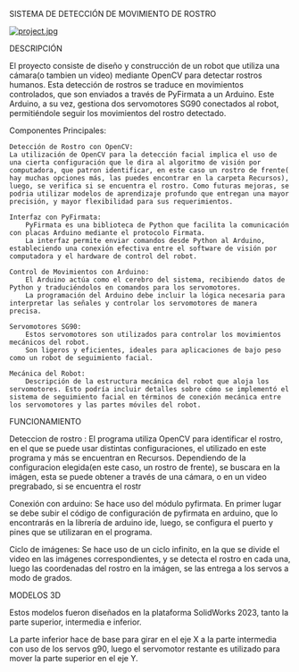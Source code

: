 

  SISTEMA DE DETECCIÓN DE MOVIMIENTO DE ROSTRO

[![project.jpg](https://i.postimg.cc/SNBFm1tQ/project.jpg)](https://postimg.cc/56Sk3gVD)

DESCRIPCIÓN

  El proyecto consiste de diseño y construcción de un robot que utiliza una cámara(o tambien un video) mediante OpenCV para detectar rostros humanos. Esta detección de rostros se traduce en movimientos controlados, que son enviados a través de PyFirmata a un Arduino. Este Arduino, a su vez, gestiona dos servomotores SG90 conectados al robot, permitiéndole seguir los movimientos del rostro detectado.

Componentes Principales:

	Detección de Rostro con OpenCV:
    La utilización de OpenCV para la detección facial implica el uso de una cierta configuración que le dira al algoritmo de visión por computadora, que patron identificar, en este caso un rostro de frente( hay muchas opciones más, las puedes encontrar en la carpeta Recursos), luego, se verifica si se encuentra el rostro. Como futuras mejoras, se podria utilizar modelos de aprendizaje profundo que entregan una mayor precisión, y mayor flexibilidad para sus requerimientos.

    Interfaz con PyFirmata:
        PyFirmata es una biblioteca de Python que facilita la comunicación con placas Arduino mediante el protocolo Firmata.
        La interfaz permite enviar comandos desde Python al Arduino, estableciendo una conexión efectiva entre el software de visión por computadora y el hardware de control del robot.

    Control de Movimientos con Arduino:
        El Arduino actúa como el cerebro del sistema, recibiendo datos de Python y traduciéndolos en comandos para los servomotores.
        La programación del Arduino debe incluir la lógica necesaria para interpretar las señales y controlar los servomotores de manera precisa.

    Servomotores SG90:
        Estos servomotores son utilizados para controlar los movimientos mecánicos del robot.
        Son ligeros y eficientes, ideales para aplicaciones de bajo peso como un robot de seguimiento facial.

    Mecánica del Robot:
        Descripción de la estructura mecánica del robot que aloja los servomotores. Esto podría incluir detalles sobre cómo se implementó el sistema de seguimiento facial en términos de conexión mecánica entre los servomotores y las partes móviles del robot.

FUNCIONAMIENTO

Deteccion de rostro : El programa utiliza OpenCV para identificar el rostro, en el que se puede usar distintas configuraciones, el utilizado en este programa y más se encuentran en Recursos. Dependiendo de la configuracion elegida(en este caso, un rostro de frente), se buscara en la imágen, esta se puede obtener a través de una cámara, o en un video pregrabado, si se encuentra el rostr

Conexión con arduino: Se hace uso del módulo pyfirmata. En primer lugar se debe subir el código de configuración de pyfirmata en arduino, que lo encontrarás en la librería de arduino ide, luego, se configura el puerto y pines que se utilizaran en el programa.

Ciclo de imágenes: Se hace uso de un ciclo infinito, en la que se divide el video en las imágenes correspondientes, y se detecta el rostro en cada una, luego las coordenadas del rostro en la imágen, se las entrega a los servos a modo de grados.

MODELOS 3D

Estos modelos fueron diseñados en la plataforma SolidWorks 2023, tanto la parte superior, intermedia e inferior.

La parte inferior hace de base para girar en el eje X a la parte intermedia con uso de los servos g90, luego el servomotor restante es utilizado para mover la parte superior en el eje Y.
